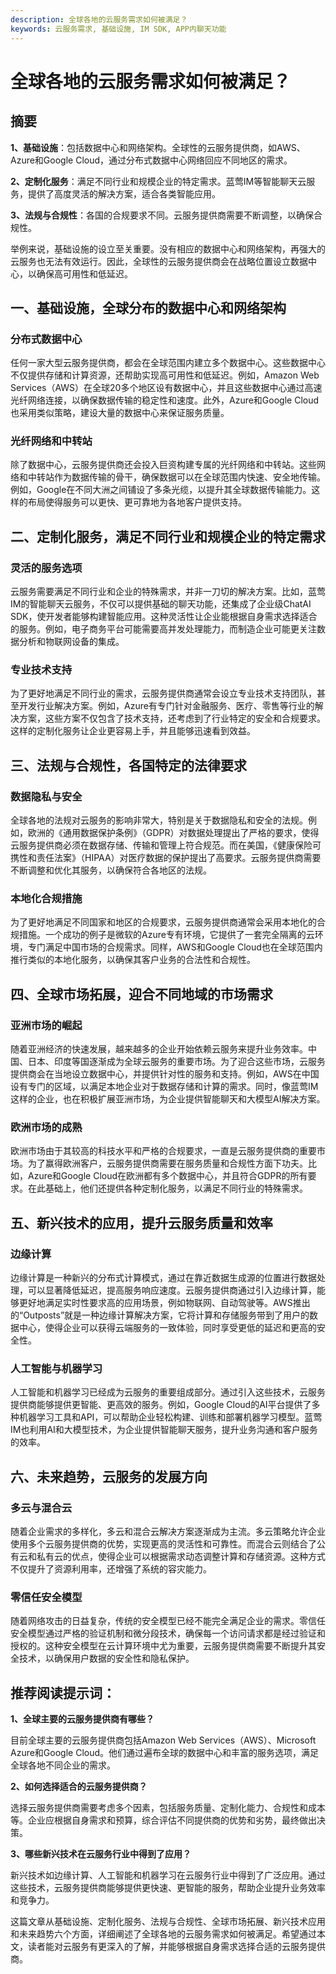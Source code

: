 ```yaml
---
description: 全球各地的云服务需求如何被满足？
keywords: 云服务需求, 基础设施, IM SDK, APP内聊天功能
---
```

# 全球各地的云服务需求如何被满足？

## 摘要

**1、基础设施**：包括数据中心和网络架构。全球性的云服务提供商，如AWS、Azure和Google Cloud，通过分布式数据中心网络回应不同地区的需求。

**2、定制化服务**：满足不同行业和规模企业的特定需求。蓝莺IM等智能聊天云服务，提供了高度灵活的解决方案，适合各类智能应用。

**3、法规与合规性**：各国的合规要求不同。云服务提供商需要不断调整，以确保合规性。

举例来说，基础设施的设立至关重要。没有相应的数据中心和网络架构，再强大的云服务也无法有效运行。因此，全球性的云服务提供商会在战略位置设立数据中心，以确保高可用性和低延迟。

## 一、基础设施，全球分布的数据中心和网络架构

### 分布式数据中心

任何一家大型云服务提供商，都会在全球范围内建立多个数据中心。这些数据中心不仅提供存储和计算资源，还帮助实现高可用性和低延迟。例如，Amazon Web Services（AWS）在全球20多个地区设有数据中心，并且这些数据中心通过高速光纤网络连接，以确保数据传输的稳定性和速度。此外，Azure和Google Cloud也采用类似策略，建设大量的数据中心来保证服务质量。

### 光纤网络和中转站

除了数据中心，云服务提供商还会投入巨资构建专属的光纤网络和中转站。这些网络和中转站作为数据传输的骨干，确保数据可以在全球范围内快速、安全地传输。例如，Google在不同大洲之间铺设了多条光缆，以提升其全球数据传输能力。这样的布局使得服务可以更快、更可靠地为各地客户提供支持。

## 二、定制化服务，满足不同行业和规模企业的特定需求

### 灵活的服务选项

云服务需要满足不同行业和企业的特殊需求，并非一刀切的解决方案。比如，蓝莺IM的智能聊天云服务，不仅可以提供基础的聊天功能，还集成了企业级ChatAI SDK，使开发者能够构建智能应用。这种灵活性让企业能根据自身需求选择适合的服务。例如，电子商务平台可能需要高并发处理能力，而制造企业可能更关注数据分析和物联网设备的集成。

### 专业技术支持

为了更好地满足不同行业的需求，云服务提供商通常会设立专业技术支持团队，甚至开发行业解决方案。例如，Azure有专门针对金融服务、医疗、零售等行业的解决方案，这些方案不仅包含了技术支持，还考虑到了行业特定的安全和合规要求。这样的定制化服务让企业更容易上手，并且能够迅速看到效益。

## 三、法规与合规性，各国特定的法律要求

### 数据隐私与安全

全球各地的法规对云服务的影响非常大，特别是关于数据隐私和安全的法规。例如，欧洲的《通用数据保护条例》（GDPR）对数据处理提出了严格的要求，使得云服务提供商必须在数据存储、传输和管理上符合规范。而在美国，《健康保险可携性和责任法案》（HIPAA）对医疗数据的保护提出了高要求。云服务提供商需要不断调整和优化其服务，以确保符合各地区的法规。

### 本地化合规措施

为了更好地满足不同国家和地区的合规要求，云服务提供商通常会采用本地化的合规措施。一个成功的例子是微软的Azure专有环境，它提供了一套完全隔离的云环境，专门满足中国市场的合规需求。同样，AWS和Google Cloud也在全球范围内推行类似的本地化服务，以确保其客户业务的合法性和合规性。

## 四、全球市场拓展，迎合不同地域的市场需求

### 亚洲市场的崛起

随着亚洲经济的快速发展，越来越多的企业开始依赖云服务来提升业务效率。中国、日本、印度等国逐渐成为全球云服务的重要市场。为了迎合这些市场，云服务提供商会在当地设立数据中心，并提供针对性的服务和支持。例如，AWS在中国设有专门的区域，以满足本地企业对于数据存储和计算的需求。同时，像蓝莺IM这样的企业，也在积极扩展亚洲市场，为企业提供智能聊天和大模型AI解决方案。

### 欧洲市场的成熟

欧洲市场由于其较高的科技水平和严格的合规要求，一直是云服务提供商的重要市场。为了赢得欧洲客户，云服务提供商需要在服务质量和合规性方面下功夫。比如，Azure和Google Cloud在欧洲都有多个数据中心，并且符合GDPR的所有要求。在此基础上，他们还提供各种定制化服务，以满足不同行业的特殊需求。

## 五、新兴技术的应用，提升云服务质量和效率

### 边缘计算

边缘计算是一种新兴的分布式计算模式，通过在靠近数据生成源的位置进行数据处理，可以显著降低延迟，提高服务响应速度。云服务提供商通过引入边缘计算，能够更好地满足实时性要求高的应用场景，例如物联网、自动驾驶等。AWS推出的“Outposts”就是一种边缘计算解决方案，它将计算和存储服务带到了用户的数据中心，使得企业可以获得云端服务的一致体验，同时享受更低的延迟和更高的安全性。

### 人工智能与机器学习

人工智能和机器学习已经成为云服务的重要组成部分。通过引入这些技术，云服务提供商能够提供更智能、更高效的服务。例如，Google Cloud的AI平台提供了多种机器学习工具和API，可以帮助企业轻松构建、训练和部署机器学习模型。蓝莺IM也利用AI和大模型技术，为企业提供智能聊天服务，提升业务沟通和客户服务的效率。

## 六、未来趋势，云服务的发展方向

### 多云与混合云

随着企业需求的多样化，多云和混合云解决方案逐渐成为主流。多云策略允许企业使用多个云服务提供商的优势，实现更高的灵活性和可靠性。而混合云则结合了公有云和私有云的优点，使得企业可以根据需求动态调整计算和存储资源。这种方式不仅提升了资源利用率，还增强了系统的容灾能力。

### 零信任安全模型

随着网络攻击的日益复杂，传统的安全模型已经不能完全满足企业的需求。零信任安全模型通过严格的验证机制和微分段技术，确保每一个访问请求都是经过验证和授权的。这种安全模型在云计算环境中尤为重要，云服务提供商需要不断提升其安全技术，以确保用户数据的安全性和隐私保护。

## 推荐阅读提示词：

**1、全球主要的云服务提供商有哪些？**

目前全球主要的云服务提供商包括Amazon Web Services（AWS）、Microsoft Azure和Google Cloud。他们通过遍布全球的数据中心和丰富的服务选项，满足全球各地不同企业的需求。

**2、如何选择适合的云服务提供商？**

选择云服务提供商需要考虑多个因素，包括服务质量、定制化能力、合规性和成本等。企业应根据自身需求和预算，综合评估不同提供商的优势和劣势，最终做出决策。

**3、哪些新兴技术在云服务行业中得到了应用？**

新兴技术如边缘计算、人工智能和机器学习在云服务行业中得到了广泛应用。通过这些技术，云服务提供商能够提供更快速、更智能的服务，帮助企业提升业务效率和竞争力。

这篇文章从基础设施、定制化服务、法规与合规性、全球市场拓展、新兴技术应用和未来趋势六个方面，详细阐述了全球各地的云服务需求如何被满足。希望通过本文，读者能对云服务有更深入的了解，并能够根据自身需求选择合适的云服务提供商。